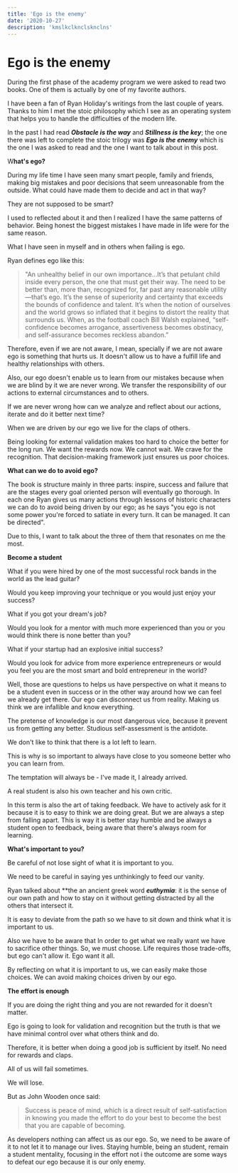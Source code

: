 ```yaml
---
title: 'Ego is the enemy'
date: '2020-10-27'
description: 'kmslkclknclsknclns'
---
```


# Ego is the enemy

During the first phase of the academy program we were asked to read two books. One of them is actually by one of my favorite authors. 

I have been a fan of Ryan Holiday's writings from the last couple of years. Thanks to him I met the stoic philosophy which I see as an operating system that helps you to handle the difficulties of the modern life. 

In the past I had read ***Obstacle is the way*** and ***Stillness is the key***; the one there was left to complete the stoic trilogy was ***Ego is the enemy*** which is the one I was asked to read and the one I want to talk about in this post.

W**hat's ego?**

During my life time I have seen many smart people, family and friends, making big mistakes and poor decisions that seem unreasonable from the outside. What could have made them to decide and act in that way? 

They are not supposed to be smart?

I used to reflected about it and then I realized I have the same patterns of behavior. Being honest the biggest mistakes I have made in life were for the same reason. 

What I have seen in myself and in others when failing is ego. 

Ryan defines ego like this:

> "An unhealthy belief in our own importance...It’s that petulant child inside every person, the one that must get their way. The need to be better than, more than, recognized for, far past any reasonable utility—that’s ego. It’s the sense of superiority and certainty that exceeds the bounds of confidence and talent. It’s when the notion of ourselves and the world grows so inflated that it begins to distort the reality that surrounds us. When, as the football coach Bill Walsh explained, “self-confidence becomes arrogance, assertiveness becomes obstinacy, and self-assurance becomes reckless abandon.”

Therefore, even if we are not aware, I mean, specially if we are not aware ego is something that hurts us. It doesn't allow us to have a fulfill life and healthy relationships with others. 

Also, our ego doesn't enable us to learn from our mistakes because when we are blind by it we are never wrong. We transfer the responsibility of our actions to external circumstances and to others. 

If we are never wrong how can we analyze and reflect about our actions, iterate and do it better next time?

When we are driven by our ego we live for the claps of others. 

Being looking for external validation makes too hard to choice the better for the long run. We want the rewards now. We cannot wait. We crave for the recognition. That decision-making framework  just ensures us poor choices.  

**What can we do to avoid ego?**

The book is structure mainly in three parts: inspire, success and failure that are the stages every goal oriented person will eventually go thorough. In each one Ryan gives us many actions through lessons of historic characters we can do to avoid being driven by our ego; as he says "you ego is not some power you're forced to satiate in every turn. It can be managed. It can be directed".

Due to this, I want to talk about the three of them that resonates on me the most.  

**Become a student** 

What if you were hired by one of the most successful rock bands in the world as the lead guitar? 

Would you keep improving your technique or you would just enjoy your success?

What if you got your dream's job?

Would you look for a mentor with much more experienced than you or you would think there is none better than you?

What if your startup had an explosive initial success?

Would you look for advice from more experience entrepreneurs or would you feel you are the most smart and bold entrepreneur in the world? 

Well, those are questions to helps us have perspective on what it means to be a student even in success or in the other way around how we can feel we already get there. Our ego can disconnect us from reality. Making us think we are infallible and know everything. 

The pretense of knowledge is our most dangerous vice, because it prevent us from getting any better. Studious self-assessment is the antidote.

We don't like to think that there is a lot left to learn. 

This is why is so important to always have close to you someone better who you can learn from. 

The temptation will always be - I've made it, I already arrived. 

A real student is also his own teacher and his own critic. 

In this term is also the art of taking feedback. We have to actively ask for it because it is to easy to think we are doing great. But we are always a step from falling apart. This is way it is better stay humble and be always a student open to feedback, being aware that there's always room for learning. 

**What's important to you?**

Be careful of not lose sight of what it is important to you. 

We need to be careful in saying yes unthinkingly to feed our vanity.  

Ryan talked about **the an ancient greek word ***euthymia***: it is the sense of our own path and how to stay on it without getting distracted by all the others that intersect it. 

It is easy to deviate from the path so we  have to sit down and think what it is important to us. 

Also we have to be aware that In order to get what we really want we have to sacrifice other things. So, we must choose. Life requires those trade-offs, but ego can't allow it. Ego want it all. 

By reflecting on what it is important to us, we can easily make those choices. We can avoid making choices driven by our ego. 

**The effort is enough**

If you are doing the right thing and you are not rewarded for it doesn't matter. 

Ego is going to look for validation and recognition but the truth is that we have minimal control over what others think and do. 

Therefore, it is better when doing a good job is sufficient by itself. No need for rewards and claps.

All of us will fail sometimes. 

We will lose. 

But as John Wooden once said:

> Success is peace of mind, which is a direct result of self-satisfaction in knowing you made the effort to do your best to become the best that you are capable of becoming.

As developers nothing can affect us as our ego. So, we need to be aware of it to not let it to manage our lives. Staying humble, being an student, remain a student mentality, focusing in the effort not i the outcome are some ways to defeat our ego because it is our only enemy.